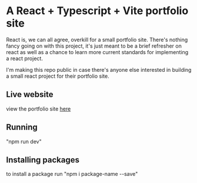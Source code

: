 # A React + Typescript + Vite portfolio site

React is, we can all agree, overkill for a small portfolio site. There's nothing fancy going on with this project, it's just meant to be a brief refresher on react as well as a chance to learn more current standards for implementing a react project.

I'm making this repo public in case there's anyone else interested in building a small react project for their portfolio site.

## Live website

view the portfolio site [here](https://jellyyams.github.io/portfolio-/)

## Running

"npm run dev"

## Installing packages

to install a package run "npm i package-name --save"

